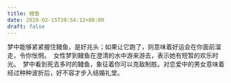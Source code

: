 ```yaml
---
title: 鳗鱼
date: 2020-02-15T20:54:12+08:00
draft: false
---
```


梦中能够紧紧握住鳗鱼，是好兆头；如果让它跑了，则意味着好运会在你面前溜走，令你怅惘。 
女性梦到鳗鱼在澄清的水中游来游去，表示她有短暂的欢乐时光。 
梦中看到死去多时的鳗鱼，象征着你可以克敌制胜。对恋爱中的男女意味着经过种种波折后，好不容才步入结婚礼堂。